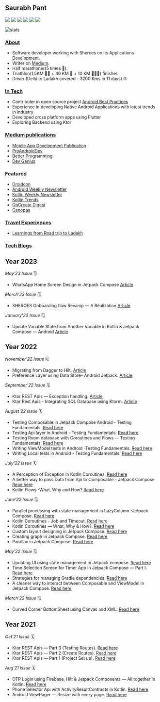 ## Saurabh Pant
![](https://androidweekly.net/issues/issue-534/badge)
![](https://androidweekly.net/issues/issue-532/badge)
![](https://androidweekly.net/issues/issue-523/badge)
![](https://androidweekly.net/issues/issue-520/badge)
![](https://androidweekly.net/issues/issue-282/badge)
![](https://androidweekly.net/issues/issue-276/badge)

![stats](https://github-readme-stats.vercel.app/api?username=aqua30&hide=contribs&show_icons=true&include_all_commits=true&count_private=true)

### <ins>About</ins>
- Software developer working with Sheroes on its Applications Development. 
- Writer on [Medium](https://saurabhpant.medium.com/). 
- Half marathoner(5 times 🏃).
- Triathlon(1.5KM 🏊🏼‍ + 40 KM 🚴 + 10 KM 🏃🏻‍♂) finisher.
- Driver (Delhi to Ladakh covered - 3200 Kms in 11 days) ✇

### <ins>In Tech</ins>
- Contributer in open source project [Android Best Practices](https://github.com/niharika2810/android-development-best-practices)
- Experience in developing Native Android Applications with latest trends in industry
- Developed cross platform apps using Flutter
- Exploring Backend using Ktor

### <ins>Medium publications</ins>
- [Mobile App Development Publication](https://medium.com/mobile-app-development-publication)
- [ProAndroidDev](https://proandroiddev.com/)
- [Better Programming](https://betterprogramming.pub/about)
- [Dev Genius](https://blog.devgenius.io/)

### <ins>Featured</ins>
- [Droidcon](https://www.droidcon.com/)
- [Android Weekly Newsletter](https://androidweekly.net/)
- [Kotlin Weekly Newsletter](http://kotlinweekly.net/)
- [Kotlin Trends](https://twitter.com/KotlinTrends)
- [OnCreate Digest](https://www.oncreatedigest.com/)
- [Canopas](https://blog.canopas.com/tagged/canopas-android-weekly)

### <ins>Travel Experiences</ins>
- [Learnings from Road trip to Ladakh](https://saurabhpant.medium.com/a-road-trip-to-ladakh-what-when-and-how-from-my-experience-44ead053e0dd)

### <ins>Tech Blogs</ins>

## Year 2023

*May'23 Issue* 🗓
- WhatsApp Home Screen Design in Jetpack Compose [Article](https://blog.devgenius.io/whatsapp-home-screen-design-in-jetpack-compose-e131504ce6f9)

*March'23 Issue* 🗓
- SHEROES Onboarding flow Revamp — A Realization [Article](https://bootcamp.uxdesign.cc/sheroes-onboarding-flow-revamp-a-realization-a7593d68593)

*January'23 Issue* 🗓
- Update Variable State from Another Variable in Kotlin & Jetpack Compose — Android [Article](https://blog.devgenius.io/update-variable-state-from-another-variable-in-kotlin-jetpack-compose-android-23621aab407)

## Year 2022

*November'22 Issue* 🗓
- Migrating from Dagger to Hilt. [Article](https://blog.devgenius.io/migration-from-dagger-to-hilt-e6f60ccda191)
- Preference Layer using Data Store- Android Jetpack. [Article](https://saurabhpant.medium.com/preference-layer-using-data-store-android-jetpack-f47416ea80e2)

*September'22 Issue* 🗓
- Ktor REST Apis — Exception handling. [Article](https://saurabhpant.medium.com/ktor-rest-apis-exception-handling-1440eac4d06d)
- Ktor Rest Apis - Integrating SQL Database using Ktorm. [Article](https://saurabhpant.medium.com/ktor-rest-apis-integrating-sql-database-using-ktorm-7adacdf41003)

*August'22 Issue* 🗓
- Testing Composable in Jetpack Compose Android - Testing Fundamentals. [Read here](https://saurabhpant.medium.com/testing-composable-in-jetpack-compose-android-testing-fundamentals-d89d8d7115ae)
- Testing Api layer in Android - Testing Fundamentals. [Read here](https://saurabhpant.medium.com/testing-api-layer-in-android-testing-fundamentals-698a4392c16e)
- Testing Room database with Coroutines and Flows — Testing Fundamentals. [Read here](https://blog.devgenius.io/testing-room-database-with-coroutines-and-flows-testing-fundamentals-iii-5f6c3b9e4c94)
- Writing ViewModel tests in Android -Testing Fundamentals. [Read here](https://saurabhpant.medium.com/writing-viewmodel-tests-in-android-testing-fundamentals-ii-5bc44efa4a39)
- Writing Local tests in Android - Testing Fundamentals. [Read here](https://blog.devgenius.io/writing-local-tests-in-android-testing-fundamentals-i-bf8e7e9bfc2c)

*July'22 Issue* 🗓
- A Perception of Exception in Kotlin Coroutines. [Read here](https://betterprogramming.pub/a-perception-of-exception-in-kotlin-coroutines-d0b87131510f)
- A better way to pass Data from Api to Composable - Jetpack Compose [Read here](https://saurabhpant.medium.com/a-better-way-to-pass-data-from-api-to-composable-jetpack-compose-android-b844ec1da072)
- Kotlin Flows -What, Why and How? [Read here](https://saurabhpant.medium.com/kotlin-flows-what-why-and-how-e9054327f795)

*June'22 Issue* 🗓
- Parallel processing with state management in LazyColumn -Jetpack Compose. [Read here](https://saurabhpant.medium.com/parallel-processing-with-state-management-in-lazycolumn-jetpack-compose-be733c431a21)
- Kotlin Coroutines - Job and Timeout. [Read here](https://saurabhpant.medium.com/kotlin-coroutines-job-and-timeout-d7b8c5416d69)
- Kotlin Coroutines — What, Why & How?. [Read here](https://saurabhpant.medium.com/kotlin-coroutines-what-why-how-99529c951a2e)
- Custom layout designing in Jetpack Compose. [Read here](https://saurabhpant.medium.com/custom-layout-designing-in-jetpack-compose-5abbccc74ebd)
- Creating graph in Jetpack Compose. [Read here](https://saurabhpant.medium.com/creating-graph-in-jetpack-compose-312957b11b2)
- Parallax in Jetpack Compose. [Read here](https://saurabhpant.medium.com/parallax-in-jetpack-compose-bf521244f49)

*May'22 Issue* 🗓
- Updating UI using state management in Jetpack compose. [Read here](https://proandroiddev.com/updating-ui-using-state-management-in-jetpack-compose-e6120db7d695)
- Time Selection Screen for Timer App in Jetpack Compose — Part I. [Read here](https://proandroiddev.com/time-selection-screen-for-timer-app-in-jetpack-compose-part-i-537ffcedb68e)
- Strategies for managing Gradle dependencies. [Read here](https://proandroiddev.com/different-ways-to-manage-your-app-gradle-with-increasing-dependencies-count-e4105a16abb5)
- A cleaner way to interact between Composable and ViewModel in Jetpack Compose. [Read here](https://proandroiddev.com/cleaner-way-to-interact-between-composable-and-viewmodel-in-jetpack-compose-14c8b3a74bbe)

*March'22 Issue* 🗓
- Curved Corner BottomSheet using Canvas and XML. [Read here](https://proandroiddev.com/curved-corner-bottomsheet-using-canvas-and-xml-59c30c02d56f)

## Year 2021

*Oct'21 Issue* 🗓
- Ktor REST Apis — Part 3 (Testing Routes). [Read here](https://proandroiddev.com/build-rest-apis-using-ktor-framework-iii-87e579a7258e)
- Ktor REST Apis — Part 2 (Create Routes). [Read here](https://proandroiddev.com/build-rest-apis-using-ktor-framework-ii-47948e89f1d6)
- Ktor REST Apis — Part 1 (Project Set up). [Read here](https://proandroiddev.com/build-rest-apis-using-ktor-framework-i-dbbf36b332bb)

*Aug'21 Issue* 🗓
- OTP Login using Firebase, Hilt & Jetpack Components — All together in Kotlin. [Read here](https://proandroiddev.com/otp-login-using-firebase-hilt-jetpack-components-all-together-in-kotlin-718f7c6974aa)
- Phone Selector Api with ActivityResultContracts in Kotlin. [Read here](https://proandroiddev.com/phone-selector-api-with-activityresultcontracts-in-kotlin-2cbc39252b42)
- Android ViewPager — Resize with every page. [Read here](https://proandroiddev.com/viewpager-resize-with-every-page-b15065bb45bc)
